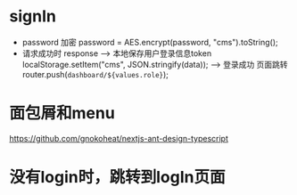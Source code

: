 # signIn
* password 加密 
    password = AES.encrypt(password, "cms").toString();
* 请求成功时 response
    --> 本地保存用户登录信息token
        localStorage.setItem("cms", JSON.stringify(data));
    --> 登录成功 页面跳转 
        router.push(`dashboard/${values.role}`);


# 面包屑和menu
https://github.com/gnokoheat/nextjs-ant-design-typescript

# 没有login时，跳转到logIn页面